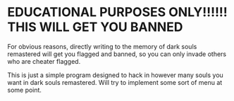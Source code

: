 # EDUCATIONAL PURPOSES ONLY!!!!!! THIS WILL GET YOU BANNED #

For obvious reasons, directly writing to the memory of dark souls remastered will get you flagged and banned, so you can only invade others who are cheater flagged.

This is just a simple program designed to hack in however many souls you want in dark souls remastered. Will try to implement some sort of menu at some point.
